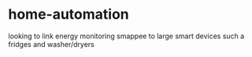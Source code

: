 # home-automation
looking to link energy monitoring smappee to large smart devices such a fridges and washer/dryers 
